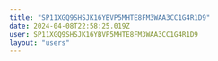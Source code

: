 ```yaml
---
title: "SP11XGQ9SHSJK16YBVP5MHTE8FM3WAA3CC1G4R1D9"
date: 2024-04-08T22:58:25.019Z
user: SP11XGQ9SHSJK16YBVP5MHTE8FM3WAA3CC1G4R1D9
layout: "users"
---
```

    
